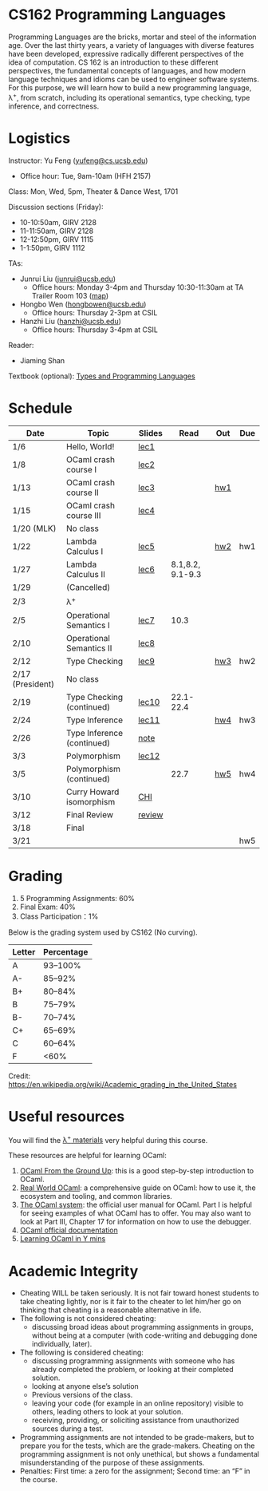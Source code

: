 # CS162 Programming Languages

Programming Languages are the bricks, mortar and steel of the information age. Over the last thirty years, a variety of languages with diverse features have been developed, expressive radically different perspectives of the idea of computation. CS 162 is an introduction to these different perspectives, the fundamental concepts of languages, and how modern language techniques and idioms can be used to engineer software systems. For this purpose, we will learn how to build a new programming language, λ<sup>+</sup>, from scratch, including its operational semantics, type checking, type inference, and correctness.

# Logistics
Instructor: Yu Feng (yufeng@cs.ucsb.edu)
- Office hour: Tue, 9am-10am (HFH 2157)

Class: Mon, Wed, 5pm, Theater & Dance West, 1701 

Discussion sections (Friday):
- 10-10:50am, GIRV 2128
- 11-11:50am, GIRV 2128
- 12-12:50pm, GIRV 1115
- 1-1:50pm, GIRV 1112

TAs:
- Junrui Liu ([junrui@ucsb.edu](mailto:junrui@ucsb.edu))
  - Office hours: Monday 3-4pm and Thursday 10:30-11:30am at TA Trailer Room 103 ([map](https://ucsb-cs8.github.io/w20/info/mentorPhotos/trailer-map.png))
- Hongbo Wen ([hongbowen@ucsb.edu](mailto:hongbowen@ucsb.edu))
  - Office hours: Thursday 2-3pm at CSIL
- Hanzhi Liu ([hanzhi@ucsb.edu](mailto:hanzhi@ucsb.edu))
  - Office hours: Thursday 3-4pm at CSIL

Reader:
- Jiaming Shan


Textbook (optional): [Types and Programming Languages](https://www.amazon.com/Types-Programming-Languages-MIT-Press/dp/0262162091)

# Schedule 
| Date             | Topic                      | Slides                          | Read             | Out                    | Due |
| ---------------- | -------------------------- | ------------------------------- | ---------------- | ---------------------- | --- |
| 1/6              | Hello, World!              | [lec1](lectures/lecture1.pdf)   |                  |                        |     |
| 1/8              | OCaml crash course I       | [lec2](lectures/lecture2.pdf)   |                  |                        |     |
| 1/13             | OCaml crash course II      | [lec3](lectures/lecture3.pdf)   |                  | [hw1](./homework/hw1/) |     |
| 1/15             | OCaml crash course III     | [lec4](lectures/lecture4.pdf)   |                  |                        |     |
| 1/20 (MLK)       | No class                   |                                 |                  |                        |     |
| 1/22             | Lambda Calculus I          | [lec5](lectures/lecture5.pdf)   |                  | [hw2](./homework/hw2)  | hw1 |
| 1/27             | Lambda Calculus II         | [lec6](lectures/lecture6.pdf)   | 8.1,8.2, 9.1-9.3 |                        |     |
| 1/29             | (Cancelled)                |                                 |                  |                        |     |
| 2/3              | λ<sup>+</sup>              |                                 |                  |                        |     |
| 2/5              | Operational Semantics I    | [lec7](lectures/lecture7.pdf)   | 10.3             |                        |     |
| 2/10             | Operational Semantics II   | [lec8](lectures/lecture8.pdf)   |                  |                        |     |
| 2/12             | Type Checking              | [lec9](lectures/lecture9.pdf)   |                  | [hw3](./homework/hw3)  | hw2 |
| 2/17 (President) | No class                   |                                 |                  |                        |     |
| 2/19             | Type Checking  (continued) | [lec10](lectures/lecture10.pdf) | 22.1-22.4        |                        |     |
| 2/24             | Type Inference             | [lec11](lectures/lecture11.pdf) |                  | [hw4](./homework/hw4)  | hw3 |
| 2/26             | Type Inference (continued) | [note](lectures/2-26-note.pdf)  |                  |                        |     |
| 3/3              | Polymorphism               | [lec12](lectures/lecture12.pdf)                                |                  |                        |     |
| 3/5              | Polymorphism (continued)   |                                 | 22.7             | [hw5](./homework/hw5)  | hw4 |
| 3/10             | Curry Howard isomorphism   | [CHI](lectures/CS162-Curry-Howard-Isomorphism.pdf)                         |                  |                        |     |
| 3/12             | Final Review               | [review](lectures/CS162-Final-Review-Programming-Languages)                         |                  |                        |     |
| 3/18             | Final                      |                                 |                  |                        |     |
| 3/21             |                            |                                 |                  |                        | hw5 |

# Grading

1. 5 Programming Assignments: 60%
2. Final Exam: 40%
3. Class Participation：1%

Below is the grading system used by CS162 (No curving).

| Letter | Percentage |
| ------ | ---------- |
| A      | 93–100%    |
| A-     | 85–92%     |
| B+     | 80–84%     |
| B      | 75–79%     |
| B-     | 70–74%     |
| C+     | 65–69%     |
| C      | 60–64%     |
| F      | <60%       |

Credit: https://en.wikipedia.org/wiki/Academic_grading_in_the_United_States


# Useful resources

You will find the [λ<sup>+</sup> materials](./homework/lamp.pdf) very helpful during
this course.

These resources are helpful for learning OCaml:

1. [OCaml From the Ground Up](https://ocamlbook.org/): this is a good
   step-by-step introduction to OCaml.
2. [Real World OCaml](https://dev.realworldocaml.org/guided-tour.html): a
   comprehensive guide on OCaml: how to use it, the ecosystem and tooling, and
   common libraries.
3. [The OCaml system](https://ocaml.org/releases/4.11/htmlman/index.html): the
   official user manual for OCaml. Part I is helpful for seeing examples of what
   OCaml has to offer. You may also want to look at Part III, Chapter 17 for
   information on how to use the debugger.
4. [OCaml official documentation](https://ocaml.org/learn/)
5. [Learning OCaml in Y mins](https://learnxinyminutes.com/docs/ocaml/)


# Academic Integrity
- Cheating WILL be taken seriously. It is not fair toward honest students to take cheating lightly, nor is it fair to the cheater to let him/her go on thinking that cheating is a reasonable alternative in life.
- The following is not considered cheating:
   - discussing broad ideas about programming assignments in groups, without being at a computer (with code-writing and debugging done individually, later).
- The following is considered cheating:
   - discussing programming assignments with someone who has already completed the problem, or looking at their completed solution.
   - looking at anyone else’s solution
   - Previous versions of the class.
   - leaving your code (for example in an online repository) visible to others, leading others to look at your solution.
   - receiving, providing, or soliciting assistance from unauthorized sources during a test.
- Programming assignments are not intended to be grade-makers, but to prepare you for the tests, which are the grade-makers. Cheating on the programming assignment is not only unethical, but shows a fundamental misunderstanding of the purpose of these assignments.
- Penalties: First time: a zero for the assignment; Second time: an “F” in the course.

